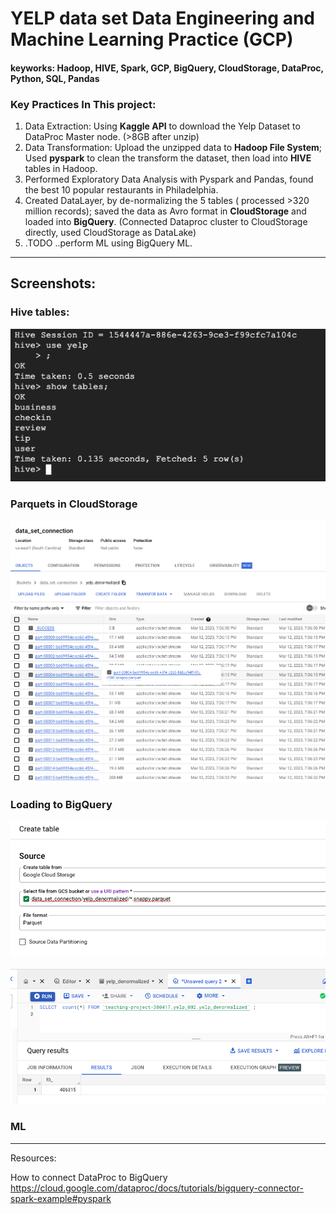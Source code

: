 
# YELP data set Data Engineering and Machine Learning Practice (GCP)

#### keyworks: Hadoop, HIVE, Spark, GCP, BigQuery, CloudStorage, DataProc, Python, SQL, Pandas

### Key Practices In This project:
1. Data Extraction: Using **Kaggle API** to download the Yelp Dataset to DataProc Master node. (>8GB after unzip)
2. Data Transformation: Upload the unzipped data to **Hadoop File System**; Used **pyspark** to clean the transform the dataset, then load into **HIVE** tables in Hadoop. 
3. Performed Exploratory Data Analysis with Pyspark and Pandas, found the best 10 popular restaurants in Philadelphia.
4. Created DataLayer, by de-normalizing the 5 tables ( processed >320 million records); saved the data as Avro format in **CloudStorage** and loaded into **BigQuery**. (Connected Dataproc cluster to CloudStorage directly, used CloudStorage as DataLake)
5. .TODO ..perform ML using BigQuery ML. 







----
## Screenshots:

### Hive tables:

![img.png](images%2Fimg.png)

### Parquets in CloudStorage
![2023-03-12_19-18-25.png](images%2F2023-03-12_19-18-25.png)
### Loading to BigQuery

![2023-03-12_19-10-48.png](images%2F2023-03-12_19-10-48.png)

![2023-03-12_19-17-27.png](images%2F2023-03-12_19-17-27.png)

### ML 



------
Resources:

How to connect DataProc to BigQuery
https://cloud.google.com/dataproc/docs/tutorials/bigquery-connector-spark-example#pyspark

